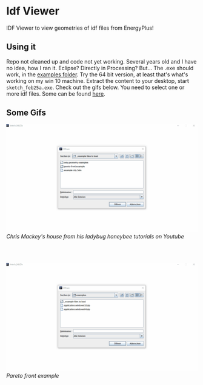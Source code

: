 # Idf Viewer
IDF Viewer to view geometries of idf files from EnergyPlus!

## Using it 
Repo not cleaned up and code not yet working. Several years old and I have no idea, how I ran it. Eclipse? Directly in Processing? But... The .exe should work, in the [examples folder](https://github.com/christophwaibel/IDF_Viewer/tree/master/examples/). Try the 64 bit version, at least that's what's working on my win 10 machine. Extract the content to your desktop, start `sketch_feb25a.exe`. Check out the gifs below. You need to select one or more idf files. Some can be found [here](https://github.com/christophwaibel/IdfViewer/tree/main/examples/_example%20files%20to%20load).

## Some Gifs

![](https://github.com/christophwaibel/IdfViewer/blob/main/IDF_Viewer_House.gif "Chris Mackey house")
*Chris Mackey's house from his ladybug honeybee tutorials on Youtube*

<br><br>

![](https://github.com/christophwaibel/IdfViewer/blob/main/IDF_Viewer_Pareto.gif "Pareto front example")
*Pareto front example*
